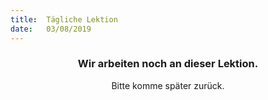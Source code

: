 ```yaml
---
title:  Tägliche Lektion
date:   03/08/2019
---
```


### <center>Wir arbeiten noch an dieser Lektion.</center>
<center>Bitte komme später zurück.</center>